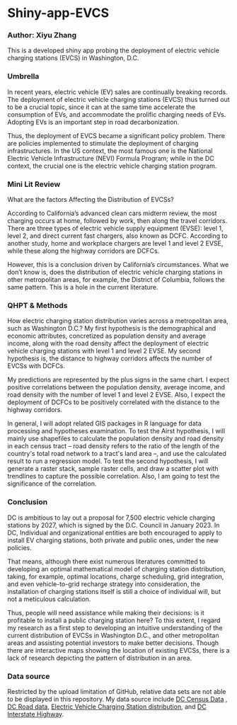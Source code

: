 # Shiny-app-EVCS

### Author: Xiyu Zhang

This is a developed shiny app probing the deployment of electric vehicle charging stations (EVCS) in Washington, D.C. 

### Umbrella

In recent years, electric vehicle (EV) sales are continually breaking records. The deployment of electric vehicle charging stations (EVCS) thus turned out to be a crucial topic, since it can at the same time accelerate the consumption of EVs, and accommodate the prolific charging needs of EVs. Adopting EVs is an important step in road decarbonization.

Thus, the deployment of EVCS became a significant policy problem. There are policies implemented to stimulate the deployment of charging infrastructures. In the US context, the most famous one is the National Electric Vehicle Infrastructure (NEVI) Formula Program; while in the DC context, the crucial one is the electric vehicle charging station program.

### Mini Lit Review

What are the factors Affecting the Distribution of EVCSs?

According to California’s advanced clean cars midterm review, the most charging occurs at home, followed by work, then along the travel corridors.
There are three types of electric vehicle supply equipment (EVSE): level 1, level 2, and direct current fast chargers, also known as DCFC. According to another study, home and workplace chargers are level 1 and level 2 EVSE, while these along the highway corridors are DCFCs.

However, this is a conclusion driven by California’s circumstances. What we don’t know is, does the distribution of electric vehicle charging stations in other metropolitan areas, for example, the District of Columbia, follows the same pattern. This is a hole in the current literature.

### QHPT & Methods

How electric charging station distribution varies across a metropolitan area, such as Washington D.C.? My first hypothesis is the demographical and economic attributes, concretized as population density and average income, along with the road density affect the deployment of electric vehicle charging stations with level 1 and level 2 EVSE. My second hypothesis is, the distance to highway corridors affects the number of EVCSs with DCFCs.

My predictions are represented by the plus signs in the same chart. I expect positive correlations between the population density, average income, and road density with the number of level 1 and level 2 EVSE. Also, I expect the deployment of DCFCs to be positively correlated with the distance to the highway corridors.

In general, I will adopt related GIS packages in R language for data processing and hypotheses examination. To test the Airst hypothesis, I will mainly use shapefiles to calculate the population density and road density in each census tract – road density refers to the ratio of the length of the country's total road network to a tract's land area –, and use the calculated result to run a regression model. To test the second hypothesis, I will generate a raster stack, sample raster cells, and draw a scatter plot with trendlines to capture the possible correlation. Also, I am going to test the significance of the correlation.

### Conclusion

DC is ambitious to lay out a proposal for 7,500 electric vehicle charging stations by 2027, which is signed by the D.C. Council in January 2023. In DC, Individual and organizational entities are both encouraged to apply to install EV charging stations, both private and public ones, under the new policies.

That means, although there exist numerous literatures committed to developing an optimal mathematical model of charging station distribution, taking, for example, optimal locations, charge scheduling, grid integration, and even vehicle-to-grid recharge strategy into consideration, the installation of charging stations itself is still a choice of individual will, but not a meticulous calculation.

Thus, people will need assistance while making their decisions: is it profitable to install a public charging station here? To this extent, I regard my research as a first step to developing an intuitive understanding of the current distribution of EVCSs in Washington D.C., and other metropolitan areas and assisting potential investors to make better decisions. Though there are interactive maps showing the location of existing EVCSs, there is a lack of research depicting the pattern of distribution in an area.

### Data source

Restricted by the upload limitation of GitHub, relative data sets are not able to be displayed in this repository. My data source include [DC Census Data](https://opendata.dc.gov/) , [DC Road data](https://opendata.dc.gov/), [Electric Vehicle Charging Station distribution](https://afdc.energy.gov/stations/#/find/nearest), and [DC Interstate Highway](https://opendata.dc.gov/).
